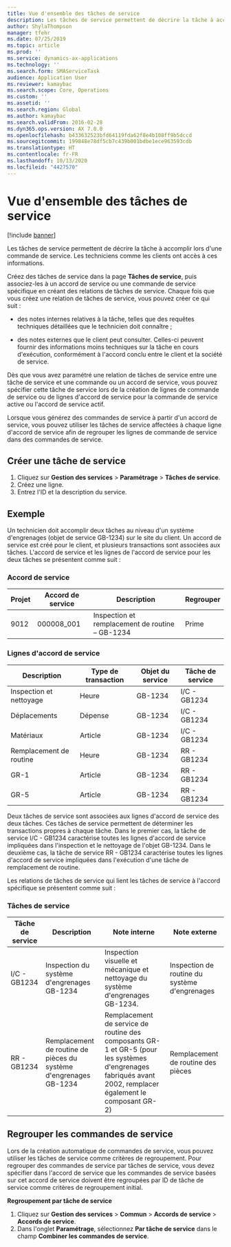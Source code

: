 ```yaml
---
title: Vue d'ensemble des tâches de service
description: Les tâches de service permettent de décrire la tâche à accomplir lors d'une commande de service. Les techniciens comme les clients ont accès à ces informations.
author: ShylaThompson
manager: tfehr
ms.date: 07/25/2019
ms.topic: article
ms.prod: ''
ms.service: dynamics-ax-applications
ms.technology: ''
ms.search.form: SMAServiceTask
audience: Application User
ms.reviewer: kamaybac
ms.search.scope: Core, Operations
ms.custom: ''
ms.assetid: ''
ms.search.region: Global
ms.author: kamaybac
ms.search.validFrom: 2016-02-28
ms.dyn365.ops.version: AX 7.0.0
ms.openlocfilehash: b433632523bfd64119fda62f8e4b108ff9b5dccd
ms.sourcegitcommit: 199848e78df5cb7c439b001bdbe1ece963593cdb
ms.translationtype: HT
ms.contentlocale: fr-FR
ms.lasthandoff: 10/13/2020
ms.locfileid: "4427570"
---
```

# <a name="service-tasks-overview"></a>Vue d'ensemble des tâches de service

[!include [banner](../includes/banner.md)]

Les tâches de service permettent de décrire la tâche à accomplir lors d'une commande de service.
Les techniciens comme les clients ont accès à ces informations.

Créez des tâches de service dans la page **Tâches de service**, puis associez-les à un accord de service ou une commande de service spécifique en créant des relations de tâches de service. Chaque fois que vous créez une relation de tâches de service, vous pouvez créer ce qui suit :

-  des notes internes relatives à la tâche, telles que des requêtes techniques détaillées que le technicien doit connaître ;

-  des notes externes que le client peut consulter. Celles-ci peuvent fournir des informations moins techniques sur la tâche en cours d'exécution, conformément à l'accord conclu entre le client et la société de service.

Dès que vous avez paramétré une relation de tâches de service entre une tâche de service et une commande ou un accord de service, vous pouvez spécifier cette tâche de service lors de la création de lignes de commande de service ou de lignes d'accord de service pour la commande de service active ou l'accord de service actif.

Lorsque vous générez des commandes de service à partir d'un accord de service, vous pouvez utiliser les tâches de service affectées à chaque ligne d'accord de service afin de regrouper les lignes de commande de service dans des commandes de service.

## <a name="create-a-service-task"></a>Créer une tâche de service

1. Cliquez sur **Gestion des services** \> **Paramétrage** \> **Tâches de service**.
2. Créez une ligne.
3. Entrez l'ID et la description du service.

## <a name="example"></a>Exemple

Un technicien doit accomplir deux tâches au niveau d'un système d'engrenages (objet de service GB-1234) sur le site du client. Un accord de service est créé pour le client, et plusieurs transactions sont associées aux tâches. L'accord de service et les lignes de l'accord de service pour les deux tâches se présentent comme suit :

### <a name="service-agreement"></a>Accord de service

| Projet | Accord de service | Description                                  | Regrouper   |
|---------|-------------------|----------------------------------------------|---------|
| 9012    | 000008\_001       | Inspection et remplacement de routine – GB-1234 | Prime |

### <a name="service-agreement-lines"></a>Lignes d'accord de service

| Description             | Type de transaction | Objet du service | Tâche de service |
|-------------------------|------------------|----------------|--------------|
| Inspection et nettoyage | Heure             | GB-1234        | I/C - GB1234 |
| Déplacements                  | Dépense          | GB-1234        | I/C - GB1234 |
| Matériaux               | Article             | GB-1234        | I/C - GB1234 |
| Remplacement de routine     | Heure             | GB-1234        | RR - GB1234  |
| GR-1                    | Article             | GB-1234        | RR - GB1234  |
| GR-5                    | Article             | GB-1234        | RR - GB1234  |

Deux tâches de service sont associées aux lignes d'accord de service des deux tâches. Ces tâches de service permettent de déterminer les transactions propres à chaque tâche. Dans le premier cas, la tâche de service I/C - GB1234 caractérise toutes les lignes d'accord de service impliquées dans l'inspection et le nettoyage de l'objet GB-1234. Dans le deuxième cas, la tâche de service RR - GB1234 caractérise toutes les lignes d'accord de service impliquées dans l'exécution d'une tâche de remplacement de routine.

Les relations de tâches de service qui lient les tâches de service à l'accord spécifique se présentent comme suit :

### <a name="service-tasks"></a>Tâches de service

| Tâche de service | Description                             | Note interne                                                                                                                 | Note externe                 |
|--------------|-----------------------------------------|-------------------------------------------------------------------------------------------------------------------------------|-------------------------------|
| I/C - GB1234 | Inspection du système d'engrenages GB-1234           | Inspection visuelle et mécanique et nettoyage du système d'engrenages GB-1234.                                                              | Inspection de routine du système d'engrenages |
| RR - GB1234  | Remplacement de routine de pièces du système d'engrenages GB-1234 | Remplacement de service de routine des composants GR-1 et GR-5 (pour les systèmes d'engrenages fabriqués avant 2002, remplacer également le composant GR-2) | Remplacement de routine des pièces  |

## <a name="group-service-orders"></a>Regrouper les commandes de service

Lors de la création automatique de commandes de service, vous pouvez utiliser les tâches de service comme critères de regroupement. Pour regrouper des commandes de service par tâches de service, vous devez spécifier dans l'accord de service que les commandes de service basées sur cet accord de service doivent être regroupées par ID de tâche de service comme critères de regroupement initial.

**Regroupement par tâche de service**

1. Cliquez sur **Gestion des services** \> **Commun** \> **Accords de service** \> **Accords de service**.
2. Dans l'onglet **Paramétrage**, sélectionnez **Par tâche de service** dans le champ **Combiner les commandes de service**.


